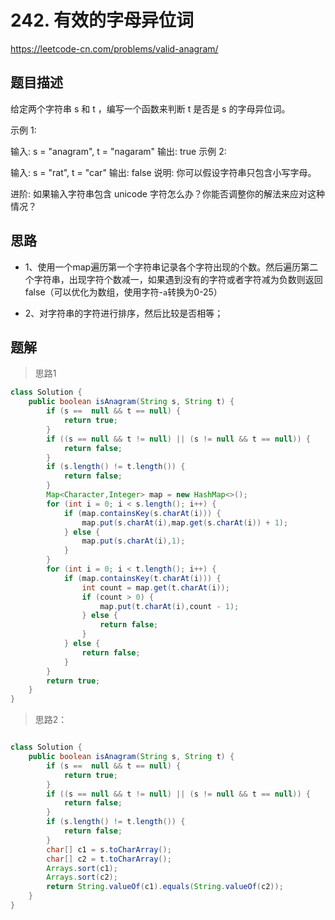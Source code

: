 # 242. 有效的字母异位词

https://leetcode-cn.com/problems/valid-anagram/



## 题目描述

给定两个字符串 s 和 t ，编写一个函数来判断 t 是否是 s 的字母异位词。

示例 1:

输入: s = "anagram", t = "nagaram"
输出: true
示例 2:

输入: s = "rat", t = "car"
输出: false
说明:
你可以假设字符串只包含小写字母。

进阶:
如果输入字符串包含 unicode 字符怎么办？你能否调整你的解法来应对这种情况？




## 思路

- 1、使用一个map遍历第一个字符串记录各个字符出现的个数。然后遍历第二个字符串，出现字符个数减一，如果遇到没有的字符或者字符减为负数则返回false（可以优化为数组，使用字符-`a`转换为0-25）

- 2、对字符串的字符进行排序，然后比较是否相等；


## 题解

> 思路1

```java
class Solution {
    public boolean isAnagram(String s, String t) {
        if (s ==  null && t == null) {
            return true;
        }
        if ((s == null && t != null) || (s != null && t == null)) {
            return false;
        }
        if (s.length() != t.length()) {
            return false;
        }
        Map<Character,Integer> map = new HashMap<>();
        for (int i = 0; i < s.length(); i++) {
            if (map.containsKey(s.charAt(i))) {
                map.put(s.charAt(i),map.get(s.charAt(i)) + 1);
            } else {
                map.put(s.charAt(i),1);
            }
        }
        for (int i = 0; i < t.length(); i++) {
            if (map.containsKey(t.charAt(i))) {
                int count = map.get(t.charAt(i));
                if (count > 0) {
                    map.put(t.charAt(i),count - 1);
                } else {
                    return false;
                }
            } else {
                return false;
            }
        }
        return true;
    }
}
```


> 思路2：

```java

class Solution {
    public boolean isAnagram(String s, String t) {
        if (s ==  null && t == null) {
            return true;
        }
        if ((s == null && t != null) || (s != null && t == null)) {
            return false;
        }
        if (s.length() != t.length()) {
            return false;
        }
        char[] c1 = s.toCharArray();
        char[] c2 = t.toCharArray();
        Arrays.sort(c1);
        Arrays.sort(c2);
        return String.valueOf(c1).equals(String.valueOf(c2));
    }
}
```